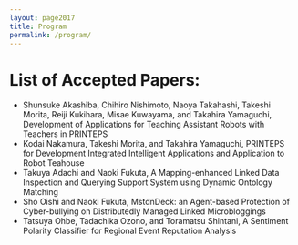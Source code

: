 ```yaml
---
layout: page2017
title: Program
permalink: /program/
---
```


# List of Accepted Papers:
* Shunsuke Akashiba, Chihiro Nishimoto, Naoya Takahashi, Takeshi Morita, Reiji Kukihara, Misae Kuwayama, and Takahira Yamaguchi, Development of Applications for Teaching Assistant Robots with Teachers in PRINTEPS
* Kodai Nakamura, Takeshi Morita, and Takahira Yamaguchi, PRINTEPS for Development Integrated Intelligent Applications and Application to Robot Teahouse
* Takuya Adachi and Naoki Fukuta, A Mapping-enhanced Linked Data Inspection and Querying Support System using Dynamic Ontology Matching
* Sho Oishi and Naoki Fukuta, MstdnDeck: an Agent-based Protection of Cyber-bullying on Distributedly Managed Linked Microbloggings
* Tatsuya Ohbe, Tadachika Ozono, and Toramatsu Shintani, A Sentiment Polarity Classifier for Regional Event Reputation Analysis
